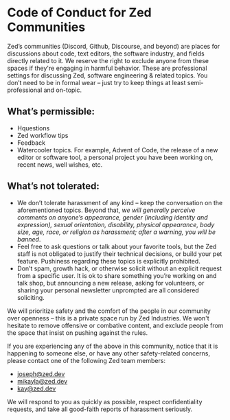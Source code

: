 # Code of Conduct for Zed Communities

Zed’s communities (Discord, Github, Discourse, and beyond) are places for discussions about code, text editors, the software industry, and fields directly related to it. We reserve the right to exclude anyone from these spaces if they're engaging in harmful behavior.  These are professional settings for discussing Zed, software engineering & related topics. You don’t need to be in formal wear – just try to keep things at least semi-professional and on-topic.

## What’s permissible:

- Hquestions
- Zed workflow tips
- Feedback
- Watercooler topics. For example, Advent of Code, the release of a new editor or software tool, a personal project you have been working on, recent news, well wishes, etc.

## What’s not tolerated:

- We don’t tolerate harassment of any kind – keep the conversation on the aforementioned topics.  Beyond that, *we will generally perceive comments on anyone’s appearance, gender (including identity and expression), sexual orientation, disability, physical appearance, body size, age, race, or religion as harassment; after a warning, you will be banned*.
- Feel free to ask questions or talk about your favorite tools, but the Zed staff is not obligated to justify their technical decisions, or build your pet feature. Pushiness regarding these topics is explicitly prohibited.
- Don’t spam, growth hack, or otherwise solicit without an explicit request from a specific user. It is ok to share something you’re working on and talk shop, but announcing a new release, asking for volunteers, or sharing your personal newsletter unprompted are all considered soliciting.

We will prioritize safety and the comfort of the people in our community over openness – this is a private space run by Zed Industries. We won't hesitate to remove offensive or combative content, and exclude people from the space that insist on pushing against the rules.

If you are experiencing any of the above in this community, notice that it is happening to someone else, or have any other safety-related concerns, please contact one of the following Zed team members: 

- [joseph@zed.dev](mail-to:joseph@zed.dev)
- [mikayla@zed.dev](mail-to:mikayla@zed.dev)
- [kay@zed.dev](mail-to:kay@zed.dev)

We will respond to you as quickly as possible, respect confidentiality requests, and take all good-faith reports of harassment seriously.
